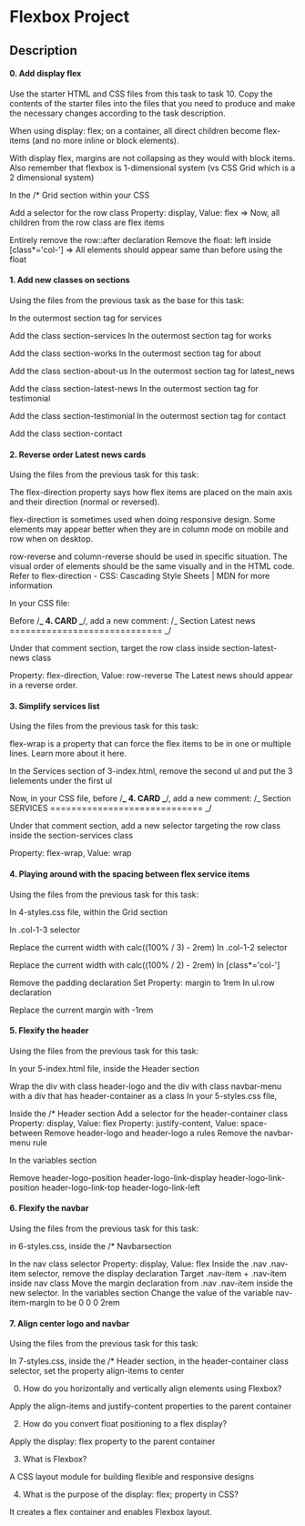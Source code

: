 # Flexbox Project

## Description

#### 0. Add display flex

Use the starter HTML and CSS files from this task to task 10. Copy the contents of the starter files into the files that you need to produce and make the necessary changes according to the task description.

When using display: flex; on a container, all direct children become flex-items (and no more inline or block elements).

With display flex, margins are not collapsing as they would with block items. Also remember that flexbox is 1-dimensional system (vs CSS Grid which is a 2 dimensional system)

In the /\* Grid section within your CSS

Add a selector for the row class
Property: display, Value: flex
=> Now, all children from the row class are flex items

Entirely remove the row::after declaration
Remove the float: left inside [class*='col-']
=> All elements should appear same than before using the float

#### 1. Add new classes on sections

Using the files from the previous task as the base for this task:

In the outermost section tag for services

Add the class section-services
In the outermost section tag for works

Add the class section-works
In the outermost section tag for about

Add the class section-about-us
In the outermost section tag for latest_news

Add the class section-latest-news
In the outermost section tag for testimonial

Add the class section-testimonial
In the outermost section tag for contact

Add the class section-contact

#### 2. Reverse order Latest news cards

Using the files from the previous task for this task:

The flex-direction property says how flex items are placed on the main axis and their direction (normal or reversed).

flex-direction is sometimes used when doing responsive design. Some elements may appear better when they are in column mode on mobile and row when on desktop.

row-reverse and column-reverse should be used in specific situation. The visual order of elements should be the same visually and in the HTML code. Refer to flex-direction - CSS: Cascading Style Sheets | MDN for more information

In your CSS file:

Before /**_ 4. CARD _**/, add a new comment: /_ Section Latest news ============================= _/

Under that comment section, target the row class inside section-latest-news class

Property: flex-direction, Value: row-reverse
The Latest news should appear in a reverse order.

#### 3. Simplify services list

Using the files from the previous task for this task:

flex-wrap is a property that can force the flex items to be in one or multiple lines. Learn more about it here.

In the Services section of 3-index.html, remove the second ul and put the 3 lielements under the first ul

Now, in your CSS file, before /**_ 4. CARD _**/, add a new comment: /_ Section SERVICES ============================= _/

Under that comment section, add a new selector targeting the row class inside the section-services class

Property: flex-wrap, Value: wrap

#### 4. Playing around with the spacing between flex service items

Using the files from the previous task for this task:

In 4-styles.css file, within the Grid section

In .col-1-3 selector

Replace the current width with calc((100% / 3) - 2rem)
In .col-1-2 selector

Replace the current width with calc((100% / 2) - 2rem)
In [class*='col-']

Remove the padding declaration
Set Property: margin to 1rem
In ul.row declaration

Replace the current margin with -1rem

#### 5. Flexify the header

Using the files from the previous task for this task:

In your 5-index.html file, inside the Header section

Wrap the div with class header-logo and the div with class navbar-menu with a div that has header-container as a class
In your 5-styles.css file,

Inside the /\* Header section
Add a selector for the header-container class
Property: display, Value: flex
Property: justify-content, Value: space-between
Remove header-logo and header-logo a rules
Remove the navbar-menu rule

In the variables section

Remove
header-logo-position
header-logo-link-display
header-logo-link-position
header-logo-link-top
header-logo-link-left

#### 6. Flexify the navbar

Using the files from the previous task for this task:

in 6-styles.css, inside the /\* Navbarsection

In the nav class selector
Property: display, Value: flex
Inside the .nav .nav-item selector, remove the display declaration
Target .nav-item + .nav-item inside nav class
Move the margin declaration from .nav .nav-item inside the new selector.
In the variables section
Change the value of the variable nav-item-margin to be 0 0 0 2rem

#### 7. Align center logo and navbar

Using the files from the previous task for this task:

In 7-styles.css, inside the /\* Header section, in the header-container class selector, set the property align-items to center

0. How do you horizontally and vertically align elements using Flexbox?

Apply the align-items and justify-content properties to the parent container

2. How do you convert float positioning to a flex display?

Apply the display: flex property to the parent container

3. What is Flexbox?

A CSS layout module for building flexible and responsive designs

4. What is the purpose of the display: flex; property in CSS?

It creates a flex container and enables Flexbox layout.
